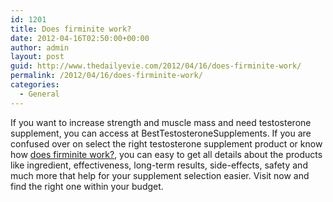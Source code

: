 ```yaml
---
id: 1201
title: Does firminite work?
date: 2012-04-16T02:50:00+00:00
author: admin
layout: post
guid: http://www.thedailyevie.com/2012/04/16/does-firminite-work/
permalink: /2012/04/16/does-firminite-work/
categories:
  - General
---
```

If you want to increase strength and muscle mass and need testosterone supplement, you can access at BestTestosteroneSupplements. If you are confused over on select the right testosterone supplement product or know how [does firminite work?](http://www.besttestosteronesupplements.com/firminite/), you can easy to get all details about the products like ingredient, effectiveness, long-term results, side-effects, safety and much more that help for your supplement selection easier. Visit now and find the right one within your budget.